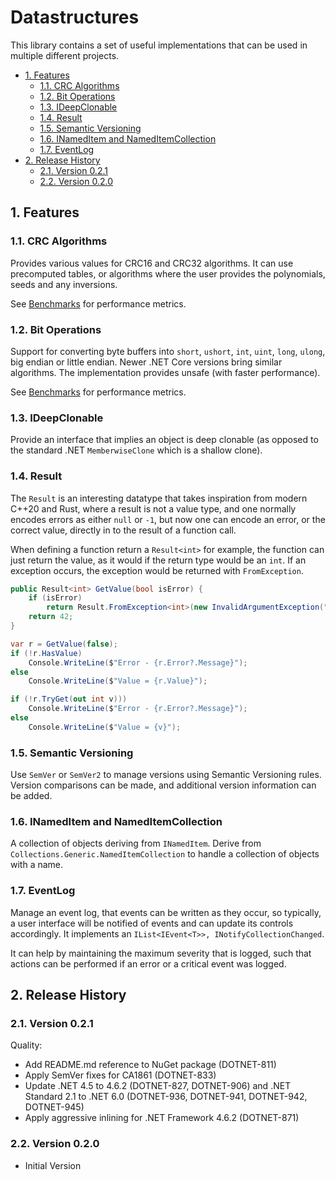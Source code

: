# Datastructures <!-- omit in toc -->

This library contains a set of useful implementations that can be used in
multiple different projects.

- [1. Features](#1-features)
  - [1.1. CRC Algorithms](#11-crc-algorithms)
  - [1.2. Bit Operations](#12-bit-operations)
  - [1.3. IDeepClonable](#13-ideepclonable)
  - [1.4. Result](#14-result)
  - [1.5. Semantic Versioning](#15-semantic-versioning)
  - [1.6. INamedItem and NamedItemCollection](#16-inameditem-and-nameditemcollection)
  - [1.7. EventLog](#17-eventlog)
- [2. Release History](#2-release-history)
  - [2.1. Version 0.2.1](#21-version-021)
  - [2.2. Version 0.2.0](#22-version-020)

## 1. Features

### 1.1. CRC Algorithms

Provides various values for CRC16 and CRC32 algorithms. It can use precomputed
tables, or algorithms where the user provides the polynomials, seeds and any
inversions.

See [Benchmarks](./docs/BitOperations.md) for performance metrics.

### 1.2. Bit Operations

Support for converting byte buffers into `short`, `ushort`, `int`, `uint`,
`long`, `ulong`, big endian or little endian. Newer .NET Core versions bring
similar algorithms. The implementation provides unsafe (with faster performance).

See [Benchmarks](./docs/BitOperations.md) for performance metrics.

### 1.3. IDeepClonable

Provide an interface that implies an object is deep clonable (as opposed to the
standard .NET `MemberwiseClone` which is a shallow clone).

### 1.4. Result

The `Result` is an interesting datatype that takes inspiration from modern C++20
and Rust, where a result is not a value type, and one normally encodes errors as
either `null` or `-1`, but now one can encode an error, or the correct value,
directly in to the result of a function call.

When defining a function return a `Result<int>` for example, the function can
just return the value, as it would if the return type would be an `int`. If an
exception occurs, the exception would be returned with `FromException`.

```csharp
public Result<int> GetValue(bool isError) {
    if (isError)
        return Result.FromException<int>(new InvalidArgumentException("there's an error"));
    return 42;
}

var r = GetValue(false);
if (!r.HasValue)
    Console.WriteLine($"Error - {r.Error?.Message}");
else
    Console.WriteLine($"Value = {r.Value}");

if (!r.TryGet(out int v)))
    Console.WriteLine($"Error - {r.Error?.Message}");
else
    Console.WriteLine($"Value = {v}");
```

### 1.5. Semantic Versioning

Use `SemVer` or `SemVer2` to manage versions using Semantic Versioning rules.
Version comparisons can be made, and additional version information can be
added.

### 1.6. INamedItem and NamedItemCollection

A collection of objects deriving from `INamedItem`. Derive from
`Collections.Generic.NamedItemCollection` to handle a collection of objects with
a name.

### 1.7. EventLog

Manage an event log, that events can be written as they occur, so typically, a
user interface will be notified of events and can update its controls
accordingly. It implements an `IList<IEvent<T>>, INotifyCollectionChanged`.

It can help by maintaining the maximum severity that is logged, such that
actions can be performed if an error or a critical event was logged.

## 2. Release History

### 2.1. Version 0.2.1

Quality:

- Add README.md reference to NuGet package (DOTNET-811)
- Apply SemVer fixes for CA1861 (DOTNET-833)
- Update .NET 4.5 to 4.6.2 (DOTNET-827, DOTNET-906) and .NET Standard 2.1 to
  .NET 6.0 (DOTNET-936, DOTNET-941, DOTNET-942, DOTNET-945)
- Apply aggressive inlining for .NET Framework 4.6.2 (DOTNET-871)

### 2.2. Version 0.2.0

- Initial Version
